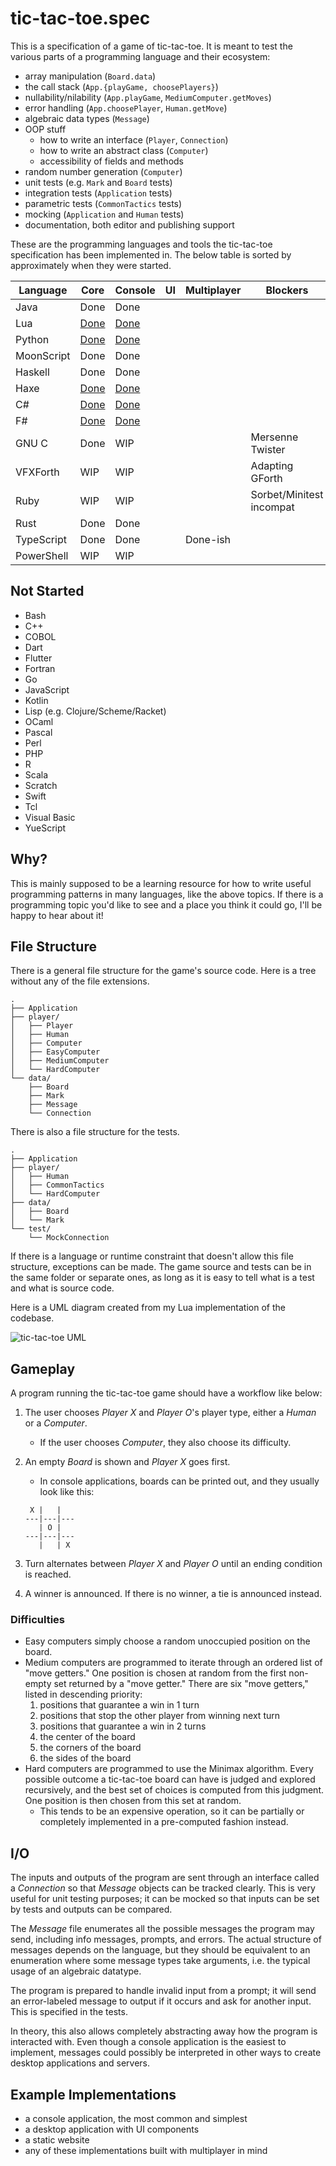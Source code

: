 # tic-tac-toe.spec

This is a specification of a game of tic-tac-toe. It is meant to test the various parts of a programming language and their ecosystem:

- array manipulation (`Board.data`)
- the call stack (`App.{playGame, choosePlayers}`)
- nullability/nilability (`App.playGame`, `MediumComputer.getMoves`)
- error handling (`App.choosePlayer`, `Human.getMove`)
- algebraic data types (`Message`)
- OOP stuff
  - how to write an interface (`Player`, `Connection`)
  - how to write an abstract class (`Computer`)
  - accessibility of fields and methods
- random number generation (`Computer`)
- unit tests (e.g. `Mark` and `Board` tests)
- integration tests (`Application` tests)
- parametric tests (`CommonTactics` tests)
- mocking (`Application` and `Human` tests)
- documentation, both editor and publishing support

These are the programming languages and tools the tic-tac-toe specification has been implemented in. The below table is sorted by approximately when they were started.

| Language   | Core                                                     | Console                                                  | UI  | Multiplayer | Blockers                 |
| ---------- | -------------------------------------------------------- | -------------------------------------------------------- | --- | ----------- | ------------------------ |
| Java       | Done                                                     | Done                                                     |     |             |                          |
| Lua        | [Done](https://github.com/goldenstein64/tic-tac-toe.lua) | [Done](https://github.com/goldenstein64/tic-tac-toe.lua) |     |             |                          |
| Python     | [Done](https://github.com/goldenstein64/tic-tac-toe.py)  | [Done](https://github.com/goldenstein64/tic-tac-toe.py)  |     |             |                          |
| MoonScript | Done                                                     | Done                                                     |     |             |                          |
| Haskell    | Done                                                     | Done                                                     |     |             |                          |
| Haxe       | [Done](https://github.com/goldenstein64/tic-tac-toe.hx)  | [Done](https://github.com/goldenstein64/tic-tac-toe.hx)  |     |             |                          |
| C#         | [Done](https://github.com/goldenstein64/tic-tac-toe.cs)  | [Done](https://github.com/goldenstein64/tic-tac-toe.cs)  |     |             |                          |
| F#         | [Done](https://github.com/goldenstein64/tic-tac-toe.fs)  | [Done](https://github.com/goldenstein64/tic-tac-toe.fs)  |     |             |                          |
| GNU C      | Done                                                     | WIP                                                      |     |             | Mersenne Twister         |
| VFXForth   | WIP                                                      | WIP                                                      |     |             | Adapting GForth          |
| Ruby       | WIP                                                      | WIP                                                      |     |             | Sorbet/Minitest incompat |
| Rust       | Done                                                     | Done                                                     |     |             |                          |
| TypeScript | Done                                                     | Done                                                     |     | Done-ish    |                          |
| PowerShell | WIP                                                      | WIP                                                      |     |             |                          |

## Not Started

- Bash
- C++
- COBOL
- Dart
- Flutter
- Fortran
- Go
- JavaScript
- Kotlin
- Lisp (e.g. Clojure/Scheme/Racket)
- OCaml
- Pascal
- Perl
- PHP
- R
- Scala
- Scratch
- Swift
- Tcl
- Visual Basic
- YueScript

## Why?

This is mainly supposed to be a learning resource for how to write useful programming patterns in many languages, like the above topics. If there is a programming topic you'd like to see and a place you think it could go, I'll be happy to hear about it!

## File Structure

There is a general file structure for the game's source code. Here is a tree without any of the file extensions.

```plain
.
├── Application
├── player/
│   ├── Player
│   ├── Human
│   ├── Computer
│   ├── EasyComputer
│   ├── MediumComputer
│   └── HardComputer
└── data/
    ├── Board
    ├── Mark
    ├── Message
    └── Connection
```

There is also a file structure for the tests.

```plain
.
├── Application
├── player/
│   ├── Human
│   ├── CommonTactics
│   └── HardComputer
├── data/
│   ├── Board
│   └── Mark
└── test/
    └── MockConnection
```

If there is a language or runtime constraint that doesn't allow this file structure, exceptions can be made. The game source and tests can be in the same folder or separate ones, as long as it is easy to tell what is a test and what is source code.

Here is a UML diagram created from my Lua implementation of the codebase.

![tic-tac-toe UML](./assets/images/tic_tac_toe_uml.png)

## Gameplay

A program running the tic-tac-toe game should have a workflow like below:

1. The user chooses _Player X_ and _Player O_'s player type, either a _Human_ or a _Computer_.
   - If the user chooses _Computer_, they also choose its difficulty.
2. An empty _Board_ is shown and _Player X_ goes first.

   - In console applications, boards can be printed out, and they usually look like this:

   ```plain
    X |   |
   ---|---|---
      | O |
   ---|---|---
      |   | X
   ```

3. Turn alternates between _Player X_ and _Player O_ until an ending condition is reached.
4. A winner is announced. If there is no winner, a tie is announced instead.

### Difficulties

- Easy computers simply choose a random unoccupied position on the board.
- Medium computers are programmed to iterate through an ordered list of "move getters." One position is chosen at random from the first non-empty set returned by a "move getter." There are six "move getters," listed in descending priority:
  1. positions that guarantee a win in 1 turn
  2. positions that stop the other player from winning next turn
  3. positions that guarantee a win in 2 turns
  4. the center of the board
  5. the corners of the board
  6. the sides of the board
- Hard computers are programmed to use the Minimax algorithm. Every possible outcome a tic-tac-toe board can have is judged and explored recursively, and the best set of choices is computed from this judgment. One position is then chosen from this set at random.
  - This tends to be an expensive operation, so it can be partially or completely implemented in a pre-computed fashion instead.

## I/O

The inputs and outputs of the program are sent through an interface called a _Connection_ so that _Message_ objects can be tracked clearly. This is very useful for unit testing purposes; it can be mocked so that inputs can be set by tests and outputs can be compared.

The _Message_ file enumerates all the possible messages the program may send, including info messages, prompts, and errors. The actual structure of messages depends on the language, but they should be equivalent to an enumeration where some message types take arguments, i.e. the typical usage of an algebraic datatype.

The program is prepared to handle invalid input from a prompt; it will send an error-labeled message to output if it occurs and ask for another input. This is specified in the tests.

In theory, this also allows completely abstracting away how the program is interacted with. Even though a console application is the easiest to implement, messages could possibly be interpreted in other ways to create desktop applications and servers.

## Example Implementations

- a console application, the most common and simplest
- a desktop application with UI components
- a static website
- any of these implementations built with multiplayer in mind
